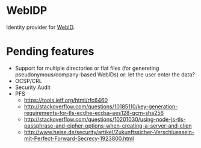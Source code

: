 WebIDP
======

Identity provider for [WebID](http://www.w3.org/2005/Incubator/webid/spec/).

Pending features
================

* Support for multiple directories or flat files 
  (for genereting pseudonymous/company-based WebIDs)
  or: let the user enter the data?
* OCSP/CRL
* Security Audit
* PFS
    * <https://tools.ietf.org/html/rfc6460>
    * <http://stackoverflow.com/questions/10185110/key-generation-requirements-for-tls-ecdhe-ecdsa-aes128-gcm-sha256>
    * <http://stackoverflow.com/questions/10201030/using-node-js-tls-passphrase-and-cipher-options-when-creating-a-server-and-clien>
    * <http://www.heise.de/security/artikel/Zukunftssicher-Verschluesseln-mit-Perfect-Forward-Secrecy-1923800.html>
